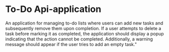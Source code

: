 # To-Do Api-application
An application for managing to-do lists where users can add new tasks and subsequently remove them upon completion. If a user attempts to delete a task before marking it as completed, the application should display a popup indicating that the action cannot be completed. Additionally, a warning message should appear if the user tries to add an empty task."
